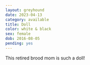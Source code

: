 ```yaml
---
layout: greyhound
date: 2023-04-13
category: available
title: Doll
color: white & black
sex: female
dob: 2016-08-05
pending: yes
---
```

This retired brood mom is such a doll!
